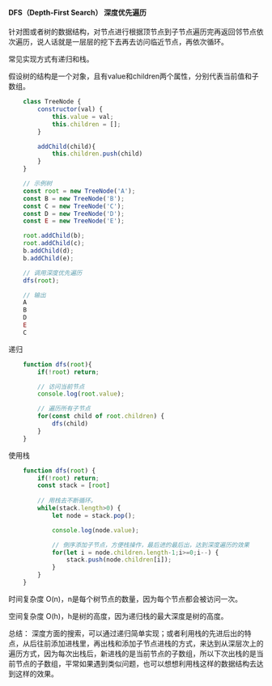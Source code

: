 
#### DFS（Depth-First Search） 深度优先遍历

针对图或者树的数据结构，对节点进行根据顶节点到子节点遍历完再返回邻节点依次遍历，说人话就是一层层的挖下去再去访问临近节点，再依次循环。

常见实现方式有递归和栈。

假设树的结构是一个对象，且有value和children两个属性，分别代表当前值和子数组。

```js
    class TreeNode {
        constructor(val) {
            this.value = val;
            this.children = [];
        }

        addChild(child){
            this.children.push(child)
        }
    }

    // 示例树
    const root = new TreeNode('A');
    const B = new TreeNode('B');
    const C = new TreeNode('C');
    const D = new TreeNode('D');
    const E = new TreeNode('E');

    root.addChild(b);
    root.addChild(c);
    b.addChild(d);
    b.addChild(e);

    // 调用深度优先遍历
    dfs(root);

    // 输出
    A
    B
    D
    E
    C
```


递归

```js
    function dfs(root){
        if(!root) return;

        // 访问当前节点
        console.log(root.value);

        // 遍历所有子节点
        for(const child of root.children) {
            dfs(child)
        }
    }
```

使用栈

```js
    function dfs(root) {
        if(!root) return;
        const stack = [root]
        
        // 用栈去不断循环。
        while(stack.length>0) {
            let node = stack.pop();

            console.log(node.value);

            // 倒序添加子节点，方便栈操作，最后进的最后出，达到深度遍历的效果
            for(let i = node.children.length-1;i>=0;i--) {
                stack.push(node.children[i]);
            }
        }
    }
```

时间复杂度
O(n)，n是每个树节点的数量，因为每个节点都会被访问一次。

空间复杂度
O(h)，h是树的高度，因为递归栈的最大深度是树的高度。

总结：
深度方面的搜索，可以通过递归简单实现；或者利用栈的先进后出的特点，从后往前添加进栈里，再出栈和添加子节点进栈的方式，来达到从深层次上的遍历方式，因为每次出栈后，新进栈的是当前节点的子数组，所以下次出栈的是当前节点的子数组，平常如果遇到类似问题，也可以想想利用栈这样的数据结构去达到这样的效果。